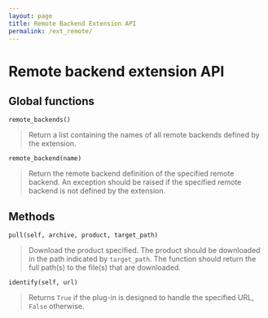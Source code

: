 ```yaml
---
layout: page
title: Remote Backend Extension API
permalink: /ext_remote/
---
```


# Remote backend extension API

## Global functions

``remote_backends()``
>   Return a list containing the names of all remote backends defined by the
>   extension.

``remote_backend(name)``
>   Return the remote backend definition of the specified remote backend. An
>   exception should be raised if the specified remote backend is not defined
>   by the extension.

## Methods

``pull(self, archive, product, target_path)``
>   Download the product specified.
>   The product should be downloaded in the path indicated by ``target_path``.
>   The function should return the full path(s) to the file(s) that are
>   downloaded.

``identify(self, url)``
>   Returns ``True`` if the plug-in is designed to handle the specified URL,
>   ``False`` otherwise.
